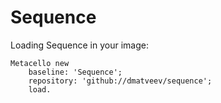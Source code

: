 # Sequence

Loading Sequence in your image:

```smalltalk
Metacello new
    baseline: 'Sequence';
    repository: 'github://dmatveev/sequence';
    load.
```

